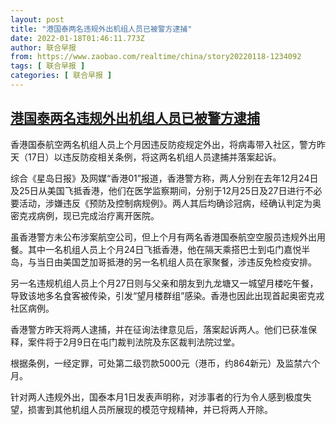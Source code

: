 ```yaml
---
layout: post
title: "港国泰两名违规外出机组人员已被警方逮捕"
date: 2022-01-18T01:46:11.773Z
author: 联合早报
from: https://www.zaobao.com/realtime/china/story20220118-1234092
tags: [ 联合早报 ]
categories: [ 联合早报 ]
---
```

<!--1642494960000-->
[港国泰两名违规外出机组人员已被警方逮捕](https://www.zaobao.com/realtime/china/story20220118-1234092)
------

<div>
<p>香港国泰航空两名机组人员上个月因违反防疫规定外出，将病毒带入社区，警方昨天（17日）以违反防疫相关条例，将这两名机组人员逮捕并落案起诉。</p><p>综合《星岛日报》及网媒“香港01”报道，香港警方称，两人分别在去年12月24日及25日从美国飞抵香港，他们在医学监察期间，分别于12月25日及27日进行不必要活动，涉嫌违反《预防及控制病规例》。两人其后均确诊冠病，经确认判定为奥密克戎病例，现已完成治疗离开医院。</p><p>虽香港警方未公布涉案航空公司，但上个月有两名香港国泰航空空服员违规外出用餐。其中一名机组人员上个月24日飞抵香港，他在隔天乘搭巴士到屯门嘉悦半岛，与当日由美国芝加哥抵港的另一名机组人员在家聚餐，涉违反免检疫安排。</p><section id="imu"><div id="dfp-ad-imu1">        </div></section><p>另一名违规机组人员上个月27日则与父亲和朋友到九龙塘又一城望月楼吃午餐，导致该地多名食客被传染，引发“望月楼群组”感染。香港也因此出现首起奥密克戎社区病例。</p><p>香港警方昨天将两人逮捕，并在征询法律意见后，落案起诉两人。他们已获准保释，案件将于2月9日在屯门裁判法院及东区裁判法院过堂。</p><p>根据条例，一经定罪，可处第二级罚款5000元（港币，约864新元）及监禁六个月。</p><div id="innity-in-post"></div><div id="dfp-ad-midarticlespecial">        </div><p>针对两人违规外出，国泰本月1日发表声明称，对涉事者的行为令人感到极度失望，损害到其他机组人员所展现的模范守规精神，并已将两人开除。</p>      <div class="cx_paywall_placeholder" id="sph_cdp_40"></div>
</div>
